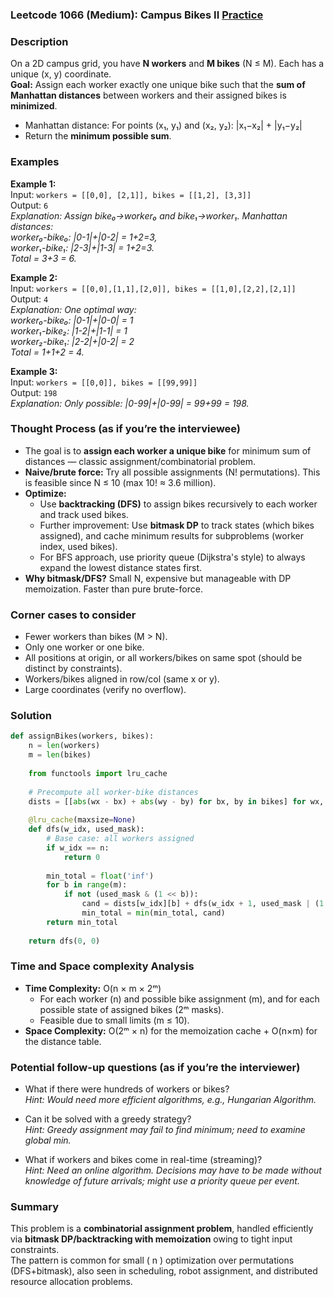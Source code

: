 ### Leetcode 1066 (Medium): Campus Bikes II [Practice](https://leetcode.com/problems/campus-bikes-ii)

### Description  
On a 2D campus grid, you have **N workers** and **M bikes** (N ≤ M). Each has a unique (x, y) coordinate.  
**Goal:** Assign each worker exactly one unique bike such that the **sum of Manhattan distances** between workers and their assigned bikes is **minimized**.  
- Manhattan distance: For points (x₁, y₁) and (x₂, y₂): \|x₁−x₂\| + \|y₁−y₂\|  
- Return the **minimum possible sum**.  

### Examples  

**Example 1:**  
Input: `workers = [[0,0], [2,1]], bikes = [[1,2], [3,3]]`  
Output: `6`  
*Explanation: Assign bike₀→worker₀ and bike₁→worker₁. Manhattan distances:  
worker₀-bike₀: |0-1|+|0-2| = 1+2=3,  
worker₁-bike₁: |2-3|+|1-3| = 1+2=3.  
Total = 3+3 = 6.*

**Example 2:**  
Input: `workers = [[0,0],[1,1],[2,0]], bikes = [[1,0],[2,2],[2,1]]`  
Output: `4`  
*Explanation: One optimal way:  
worker₀-bike₀: |0-1|+|0-0| = 1  
worker₁-bike₂: |1-2|+|1-1| = 1  
worker₂-bike₁: |2-2|+|0-2| = 2  
Total = 1+1+2 = 4.*

**Example 3:**  
Input: `workers = [[0,0]], bikes = [[99,99]]`  
Output: `198`  
*Explanation: Only possible: |0-99|+|0-99| = 99+99 = 198.*

### Thought Process (as if you’re the interviewee)  
- The goal is to **assign each worker a unique bike** for minimum sum of distances — classic assignment/combinatorial problem.
- **Naive/brute force:** Try all possible assignments (N! permutations). This is feasible since N ≤ 10 (max 10! ≈ 3.6 million).
- **Optimize:**  
  - Use **backtracking (DFS)** to assign bikes recursively to each worker and track used bikes.
  - Further improvement: Use **bitmask DP** to track states (which bikes assigned), and cache minimum results for subproblems (worker index, used bikes).
  - For BFS approach, use priority queue (Dijkstra's style) to always expand the lowest distance states first.
- **Why bitmask/DFS?** Small N, expensive but manageable with DP memoization. Faster than pure brute-force.

### Corner cases to consider  
- Fewer workers than bikes (M > N).
- Only one worker or one bike.
- All positions at origin, or all workers/bikes on same spot (should be distinct by constraints).
- Workers/bikes aligned in row/col (same x or y).
- Large coordinates (verify no overflow).

### Solution

```python
def assignBikes(workers, bikes):
    n = len(workers)
    m = len(bikes)
    
    from functools import lru_cache
    
    # Precompute all worker-bike distances
    dists = [[abs(wx - bx) + abs(wy - by) for bx, by in bikes] for wx, wy in workers]
    
    @lru_cache(maxsize=None)
    def dfs(w_idx, used_mask):
        # Base case: all workers assigned
        if w_idx == n:
            return 0
        
        min_total = float('inf')
        for b in range(m):
            if not (used_mask & (1 << b)):
                cand = dists[w_idx][b] + dfs(w_idx + 1, used_mask | (1 << b))
                min_total = min(min_total, cand)
        return min_total
    
    return dfs(0, 0)
```

### Time and Space complexity Analysis  

- **Time Complexity:** O(n × m × 2ᵐ)  
    - For each worker (n) and possible bike assignment (m), and for each possible state of assigned bikes (2ᵐ masks).
    - Feasible due to small limits (m ≤ 10).
- **Space Complexity:** O(2ᵐ × n) for the memoization cache + O(n×m) for the distance table.

### Potential follow-up questions (as if you’re the interviewer)  

- What if there were hundreds of workers or bikes?  
  *Hint: Would need more efficient algorithms, e.g., Hungarian Algorithm.*

- Can it be solved with a greedy strategy?  
  *Hint: Greedy assignment may fail to find minimum; need to examine global min.*

- What if workers and bikes come in real-time (streaming)?  
  *Hint: Need an online algorithm. Decisions may have to be made without knowledge of future arrivals; might use a priority queue per event.*

### Summary
This problem is a **combinatorial assignment problem**, handled efficiently via **bitmask DP/backtracking with memoization** owing to tight input constraints.  
The pattern is common for small \( n \) optimization over permutations (DFS+bitmask), also seen in scheduling, robot assignment, and distributed resource allocation problems.
